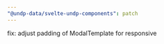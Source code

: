 ```yaml
---
"@undp-data/svelte-undp-components": patch
---
```


fix: adjust padding of ModalTemplate for responsive
